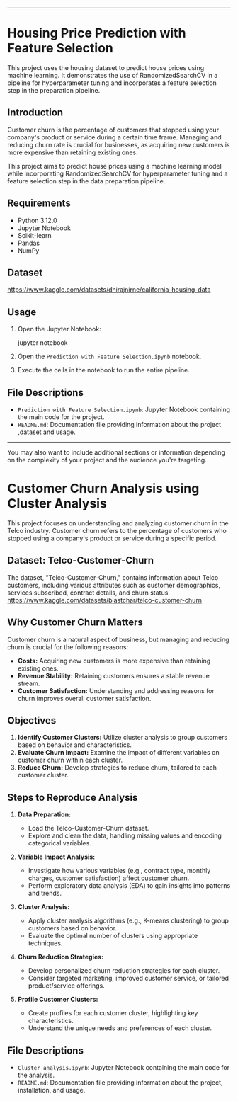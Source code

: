 
---

# Housing Price Prediction with Feature Selection

This project uses the housing dataset to predict house prices using machine learning. 
It demonstrates the use of RandomizedSearchCV in a pipeline for hyperparameter tuning and incorporates a feature selection step in the preparation pipeline.



## Introduction
Customer churn is the percentage of customers that stopped using your company's product or service during a certain time frame. 
Managing and reducing churn rate is crucial for businesses, as acquiring new customers is more expensive than retaining existing ones.

This project aims to predict house prices using a machine learning model while incorporating RandomizedSearchCV for hyperparameter tuning and a feature selection step in the data preparation pipeline.

## Requirements
- Python 3.12.0
- Jupyter Notebook
- Scikit-learn
- Pandas
- NumPy

## Dataset

https://www.kaggle.com/datasets/dhirajnirne/california-housing-data


## Usage
1. Open the Jupyter Notebook:
   
   jupyter notebook

2. Open the `Prediction with Feature Selection.ipynb` notebook.

3. Execute the cells in the notebook to run the entire pipeline.

## File Descriptions
- `Prediction with Feature Selection.ipynb`: Jupyter Notebook containing the main code for the project.
- `README.md`: Documentation file providing information about the project ,dataset and usage.

---

You may also want to include additional sections or information depending on the complexity of your project and the audience you're targeting.






# Customer Churn Analysis using Cluster Analysis

This project focuses on understanding and analyzing customer churn in the Telco industry. 
Customer churn refers to the percentage of customers who stopped using a company's product or service during a specific period.

## Dataset: Telco-Customer-Churn
The dataset, "Telco-Customer-Churn," contains information about Telco customers, including various attributes such as customer demographics, services subscribed, contract details, and churn status.
https://www.kaggle.com/datasets/blastchar/telco-customer-churn

## Why Customer Churn Matters
Customer churn is a natural aspect of business, but managing and reducing churn is crucial for the following reasons:
- **Costs:** Acquiring new customers is more expensive than retaining existing ones.
- **Revenue Stability:** Retaining customers ensures a stable revenue stream.
- **Customer Satisfaction:** Understanding and addressing reasons for churn improves overall customer satisfaction.

## Objectives
1. **Identify Customer Clusters:** Utilize cluster analysis to group customers based on behavior and characteristics.
2. **Evaluate Churn Impact:** Examine the impact of different variables on customer churn within each cluster.
3. **Reduce Churn:** Develop strategies to reduce churn, tailored to each customer cluster.

## Steps to Reproduce Analysis
1. **Data Preparation:**
   - Load the Telco-Customer-Churn dataset.
   - Explore and clean the data, handling missing values and encoding categorical variables.

2. **Variable Impact Analysis:**
   - Investigate how various variables (e.g., contract type, monthly charges, customer satisfaction) affect customer churn.
   - Perform exploratory data analysis (EDA) to gain insights into patterns and trends.

3. **Cluster Analysis:**
   - Apply cluster analysis algorithms (e.g., K-means clustering) to group customers based on behavior.
   - Evaluate the optimal number of clusters using appropriate techniques.

4. **Churn Reduction Strategies:**
   - Develop personalized churn reduction strategies for each cluster.
   - Consider targeted marketing, improved customer service, or tailored product/service offerings.

5. **Profile Customer Clusters:**
   - Create profiles for each customer cluster, highlighting key characteristics.
   - Understand the unique needs and preferences of each cluster.




## File Descriptions
- `Cluster analysis.ipynb`: Jupyter Notebook containing the main code for the analysis.
- `README.md`: Documentation file providing information about the project, installation, and usage.
